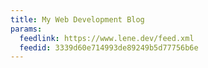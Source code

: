 ```yaml
---
title: My Web Development Blog
params:
  feedlink: https://www.lene.dev/feed.xml
  feedid: 3339d60e714993de89249b5d77756b6e
---
```

